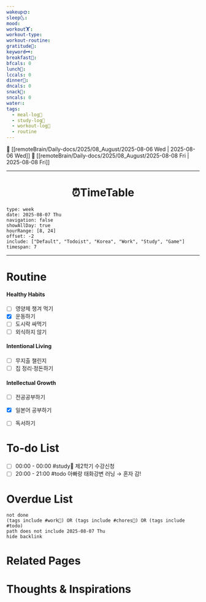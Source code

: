 ```yaml
---
wakeup🌞: 
sleep🌜: 
mood: 
workout🏋️: 
workout-type: 
workout-routine: 
gratitude🙏: 
keyword🗝️: 
breakfast🍳: 
bfcals: 0
lunch🍚: 
lccals: 0
dinner🥗: 
dncals: 0
snack🍬: 
sncals: 0
water💧: 
tags:
  - meal-log📝
  - study-log📓
  - workout-log💪
  - routine
---
```


🔺 [[remoteBrain/Daily-docs/2025/08_August/2025-08-06 Wed | 2025-08-06 Wed]]
🔻 [[remoteBrain/Daily-docs/2025/08_August/2025-08-08 Fri | 2025-08-08 Fri]]
___
<h1> <center>⏰TimeTable </center> </h1>

```gEvent
type: week
date: 2025-08-07 Thu
navigation: false
showAllDay: true
hourRange: [8, 24]
offset: -2
include: ["Default", "Todoist", "Korea", "Work", "Study", "Game"]
timespan: 7
```

--- 


# Routine 

####  Healthy Habits
- [ ] 영양제 챙겨 먹기
- [x] 운동하기
- [ ] 도시락 싸먹기 
- [ ] 외식하지 않기 

####  Intentional Living 
- [ ] 무지출 챌린지 
- [ ] 집 정리·정돈하기

#### Intellectual Growth
- [ ] 전공공부하기
- [x] 일본어 공부하기
- [ ] 독서하기



# To-do List

- [ ] 00:00 - 00:00 #study📓 제2학기 수강신청
- [ ] 20:00 - 21:00 #todo 아빠랑 태화강변 러닝 → 혼자 감!

# Overdue List
```tasks
not done
(tags include #work💼) OR (tags include #chores🧺) OR (tags include #todo)
path does not include 2025-08-07 Thu
hide backlink
```

# Related Pages



# Thoughts & Inspirations

